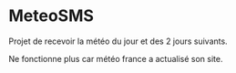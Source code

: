 # MeteoSMS
Projet de recevoir la météo du jour et des 2 jours suivants.

Ne fonctionne plus car météo france a actualisé son site.
